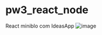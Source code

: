 # pw3_react_node
React miniblo com IdeasApp
![image](https://github.com/user-attachments/assets/eb657e34-fd8e-4ab5-9b54-0af351d09bb5)
